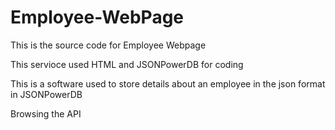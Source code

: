 # Employee-WebPage

This is the source code for Employee Webpage

This servioce used HTML and JSONPowerDB for coding


This is a software used to store details about an employee in the json format in JSONPowerDB

Browsing the API
